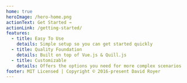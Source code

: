 ```yaml
---
home: true
heroImage: /hero-home.png
actionText: Get Started →
actionLink: /getting-started/
features:
  - title: Easy To Use
    details: Simple setup so you can get started quickly
  - title: Quality Foundation
    details: Built on top of Vue.js & Quill.js
  - title: Customizable
    details: Offers the options you need for more complex scenarios
footer: MIT Licensed | Copyright © 2016-present David Royer
---
```


<!--
# Header Level 1 inside Readme -->
